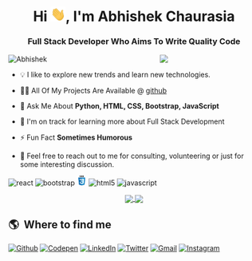 <h1 align="center">Hi <img src="https://raw.githubusercontent.com/ABSphreak/ABSphreak/master/gifs/Hi.gif" width="30px">, I'm Abhishek Chaurasia</h1>
<h3 align="center">Full Stack Developer Who Aims To Write Quality Code</h3>
<img align="right" src="https://cdn.jsdelivr.net/gh/Th3Wall/assets-cdn/PersonalGithubReadme/Memoji.png" width="200"/>
<p align="left"> <img src="https://komarev.com/ghpvc/?username=aabhishek-chaurasia-au17" alt="Abhishek" /> </p>

- 💡 I like to explore new trends and learn new technologies.

- 👨‍💻 All Of My Projects Are Available @ [github](https://github.com/aabhishek-chaurasia-au17)

- 💬 Ask Me About **Python, HTML, CSS, Bootstrap, JavaScript**

- 🌱 I'm on track for learning more about Full Stack Development

- ⚡ Fun Fact **Sometimes Humorous**

- 💬 Feel free to reach out to me for consulting, volunteering or just for some interesting discussion.

<p align="left"><img src="https://upload.wikimedia.org/wikipedia/commons/thumb/a/a7/React-icon.svg/220px-React-icon.svg.png" alt="react" width="20" height="20"/>  <img src="https://cdn4.iconfinder.com/data/icons/vector-brand-logos/40/Bootstrap-512.png" alt="bootstrap" width="20" height="25"/> <img src="https://raw.githubusercontent.com/github/explore/6c6508f34230f0ac0d49e847a326429eefbfc030/topics/css/css.png" alt="css3" width="20" height="20"/> <img src="https://image.flaticon.com/icons/png/512/1216/1216733.png" alt="html5" width="20" height="20"/> <img src="https://cdn.iconscout.com/icon/free/png-512/javascript-20-555998.png" alt="javascript" width="20" height="20"/></p><p align="center">
  

<a href="https://github.com/aabhishek-chaurasia-au17/github-readme-stats">
  <img align="center" src="https://github-readme-stats.vercel.app/api/top-langs/?username=aabhishek-chaurasia-au17&theme=radical&hide" />
</a>
<a href="https://github.com/aabhishek-chaurasia-au17/github-readme-stats">
  <img align="center" src="https://github-readme-stats.vercel.app/api?username=aabhishek-chaurasia-au17&show_icons=true&theme=radical&line_height=27%22%20alt=%22Abhishek%27s%20github%20stats" />
</a>

<h2>🌎 &nbsp;Where to find me</h2>
<p>
  <a href="https://github.com/aabhishek-chaurasia-au17" target="_blank"><img alt="Github" src="https://img.shields.io/badge/-GitHub-%2312100E.svg?&style=for-the-badge&logo=Github&logoColor=white" /></a>
  <a href="https://codepen.io/aabhishek-chaurasia-au17" target="_blank"><img alt="Codepen" src="https://img.shields.io/badge/-Codepen-000000?style=for-the-badge&logo=codepen&logoColor=white" /></a>
  <a href="https://www.linkedin.com/in/mandelli-davide/" target="_blank"><img alt="LinkedIn" src="https://img.shields.io/badge/-Linkedin-%230077B5.svg?&style=for-the-badge&logo=linkedin&logoColor=white" /></a>
 <a href="https://www.facebook.com/abhishek.chaurasia.940/" target="_blank"><img alt="Twitter" src="https://img.shields.io/badge/-Facebook-1DA1F2?style=for-the-badge&logo=Facebook&logoColor=white" /></a>
  <a href="mailto:abhishekc838@gmail.com" target="_blank"><img alt="Gmail" src="https://img.shields.io/badge/-Gmail-EA4335?style=for-the-badge&logo=gmail&logoColor=white" /></a>
  <a href="https://www.instagram.com/a4abhishek_/?hl=en" target="_blank"><img alt="Instagram" src="https://img.shields.io/badge/-Instagram-E4405F?style=for-the-badge&logo=instagram&logoColor=white" /></a>
</p>
